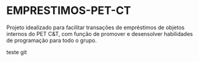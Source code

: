 # EMPRESTIMOS-PET-CT
Projeto idealizado para facilitar transações de empréstimos de objetos internos do PET C&amp;T, com função de promover e desensolver habilidades de programação para todo o grupo.


teste git